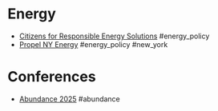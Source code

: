 # Energy
- [Citizens for Responsible Energy Solutions](https://en.wikipedia.org/wiki/Citizens_for_Responsible_Energy_Solutions) #energy_policy
- [Propel NY Energy](https://www.propelnyenergy.com/) #energy_policy #new_york
# Conferences
- [Abundance 2025](https://www.abundancedc.org/) #abundance

